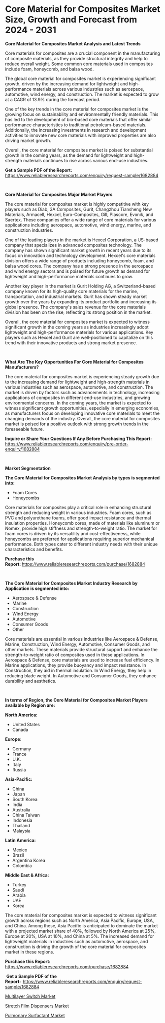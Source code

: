 <p><h1>Core Material for Composites Market Size, Growth and Forecast from 2024 - 2031</h1></p><p><strong>Core Material for Composites Market Analysis and Latest Trends</strong></p>
<p><p>Core materials for composites are a crucial component in the manufacturing of composite materials, as they provide structural integrity and help to reduce overall weight. Some common core materials used in composites include foam, honeycomb, and balsa wood.</p><p>The global core material for composites market is experiencing significant growth, driven by the increasing demand for lightweight and high-performance materials across various industries such as aerospace, automotive, wind energy, and construction. The market is expected to grow at a CAGR of 13.9% during the forecast period.</p><p>One of the key trends in the core material for composites market is the growing focus on sustainability and environmentally friendly materials. This has led to the development of bio-based core materials that offer similar performance characteristics to traditional petroleum-based materials. Additionally, the increasing investments in research and development activities to innovate new core materials with improved properties are also driving market growth.</p><p>Overall, the core material for composites market is poised for substantial growth in the coming years, as the demand for lightweight and high-strength materials continues to rise across various end-use industries.</p></p>
<p><strong>Get a Sample PDF of the Report:&nbsp;</strong> <a href="https://www.reliableresearchreports.com/enquiry/request-sample/1682884">https://www.reliableresearchreports.com/enquiry/request-sample/1682884</a></p>
<p>&nbsp;</p>
<p><strong>Core Material for Composites Major Market Players</strong></p>
<p><p>The core material for composites market is highly competitive with key players such as Diab, 3A Composites, Gurit, Changzhou Tiansheng New Materials, Armacell, Hexcel, Euro-Composites, Gill, Plascore, Evonik, and Saertex. These companies offer a wide range of core materials for various applications including aerospace, automotive, wind energy, marine, and construction industries.</p><p>One of the leading players in the market is Hexcel Corporation, a US-based company that specializes in advanced composites technology. The company has shown significant market growth in recent years due to its focus on innovation and technology development. Hexcel's core materials division offers a wide range of products including honeycomb, foam, and balsa wood cores. The company has a strong presence in the aerospace and wind energy sectors and is poised for future growth as demand for lightweight and high-performance materials continues to grow.</p><p>Another key player in the market is Gurit Holding AG, a Switzerland-based company known for its high-quality core materials for the marine, transportation, and industrial markets. Gurit has shown steady market growth over the years by expanding its product portfolio and increasing its global presence. The company's sales revenue for the core materials division has been on the rise, reflecting its strong position in the market.</p><p>Overall, the core material for composites market is expected to witness significant growth in the coming years as industries increasingly adopt lightweight and high-performance materials for various applications. Key players such as Hexcel and Gurit are well-positioned to capitalize on this trend with their innovative products and strong market presence.</p></p>
<p>&nbsp;</p>
<p><strong>What Are The Key Opportunities For Core Material for Composites Manufacturers?</strong></p>
<p><p>The core material for composites market is experiencing steady growth due to the increasing demand for lightweight and high-strength materials in various industries such as aerospace, automotive, and construction. The market is driven by factors such as advancements in technology, increasing applications of composites in different end-use industries, and growing environmental concerns. In the coming years, the market is expected to witness significant growth opportunities, especially in emerging economies, as manufacturers focus on developing innovative core materials to meet the changing demands of the industry. Overall, the core material for composites market is poised for a positive outlook with strong growth trends in the foreseeable future.</p></p>
<p><strong>Inquire or Share Your Questions If Any Before Purchasing This Report:</strong> <a href="https://www.reliableresearchreports.com/enquiry/pre-order-enquiry/1682884">https://www.reliableresearchreports.com/enquiry/pre-order-enquiry/1682884</a></p>
<p>&nbsp;</p>
<p><strong>Market Segmentation</strong></p>
<p><strong>The Core Material for Composites Market Analysis by types is segmented into:</strong></p>
<p><ul><li>Foam Cores</li><li>Honeycombs</li></ul></p>
<p><p>Core materials for composites play a critical role in enhancing structural strength and reducing weight in various industries. Foam cores, such as PVC and polyurethane foams, offer good impact resistance and thermal insulation properties. Honeycomb cores, made of materials like aluminum or Nomex, provide high stiffness and strength-to-weight ratio. The market for foam cores is driven by its versatility and cost-effectiveness, while honeycombs are preferred for applications requiring superior mechanical performance. Both types cater to different industry needs with their unique characteristics and benefits.</p></p>
<p><strong>Purchase this Report:&nbsp;</strong><a href="https://www.reliableresearchreports.com/purchase/1682884">https://www.reliableresearchreports.com/purchase/1682884</a></p>
<p>&nbsp;</p>
<p><strong>The Core Material for Composites Market Industry Research by Application is segmented into:</strong></p>
<p><ul><li>Aerospace & Defense</li><li>Marine</li><li>Construction</li><li>Wind Energy</li><li>Automotive</li><li>Consumer Goods</li><li>Other</li></ul></p>
<p><p>Core materials are essential in various industries like Aerospace & Defense, Marine, Construction, Wind Energy, Automotive, Consumer Goods, and other markets. These materials provide structural support and enhance the strength-to-weight ratio of composites used in these applications. In Aerospace & Defense, core materials are used to increase fuel efficiency. In Marine applications, they provide buoyancy and impact resistance. In Construction, they aid in thermal insulation. In Wind Energy, they help in reducing blade weight. In Automotive and Consumer Goods, they enhance durability and aesthetics.</p></p>
<p>&nbsp;</p>
<p><strong>In terms of Region, the Core Material for Composites Market Players available by Region are:</strong></p>
<p>
    <p> <strong> North America: </strong>
        <ul>
            <li>United States</li>
            <li>Canada</li>
        </ul>
        </p> 
    <p> <strong> Europe: </strong>
        <ul>
            <li>Germany</li>
            <li>France</li>
            <li>U.K.</li>
            <li>Italy</li>
            <li>Russia</li>
        </ul>
        </p> 
    <p> <strong> Asia-Pacific: </strong>
        <ul>
            <li>China</li>
            <li>Japan</li>
            <li>South Korea</li>
            <li>India</li>
            <li>Australia</li>
            <li>China Taiwan</li>
            <li>Indonesia</li>
            <li>Thailand</li>
            <li>Malaysia</li>
        </ul>
        </p> 
    <p> <strong> Latin America: </strong>
        <ul>
            <li>Mexico</li>
            <li>Brazil</li>
            <li>Argentina Korea</li>
            <li>Colombia</li>
        </ul>
        </p> 
    <p> <strong> Middle East & Africa: </strong>
        <ul>
            <li>Turkey</li>
            <li>Saudi</li>
            <li>Arabia</li>
            <li>UAE</li>
            <li>Korea</li>
        </ul>
    </p>
    </p>
<p><p>The core material for composites market is expected to witness significant growth across regions such as North America, Asia Pacific, Europe, USA, and China. Among these, Asia Pacific is anticipated to dominate the market with a projected market share of 40%, followed by North America at 25%, Europe at 20%, USA at 10%, and China at 5%. The increased demand for lightweight materials in industries such as automotive, aerospace, and construction is driving the growth of the core material for composites market in these regions.</p></p>
<p><strong>Purchase this Report: </strong><a href="https://www.reliableresearchreports.com/purchase/1682884">https://www.reliableresearchreports.com/purchase/1682884</a></p>
<p>&nbsp;<strong>Get a Sample PDF of the Report:&nbsp;&nbsp;</strong><a href="https://www.reliableresearchreports.com/enquiry/request-sample/1682884">https://www.reliableresearchreports.com/enquiry/request-sample/1682884</a></p>
<p><strong></strong></p>
<p><p><a href="https://view.publitas.com/reportprime-1/multilayer-switch-market-size-and-examines-its-market-scope-with-a-primary-focus-on-growth-opportunities-and-forecasted-trends-spanning-from-2023-to-2030/">Multilayer Switch Market</a></p><p><a href="https://view.publitas.com/reportprime-1/stretch-film-dispensers-market-size-growing-and-forecasted-for-period-from-2023-2030-and-provides-complete-market-analysis-of-this-market/">Stretch Film Dispensers Market</a></p><p><a href="https://view.publitas.com/reportprime-1/pulmonary-surfactant-market-growth-market-trends-covid-19-impact-and-forecasts-for-period-from-2023-2030/">Pulmonary Surfactant Market</a></p></p>